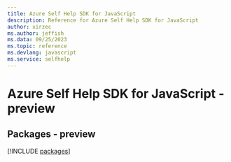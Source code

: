 ```yaml
---
title: Azure Self Help SDK for JavaScript
description: Reference for Azure Self Help SDK for JavaScript
author: xirzec
ms.author: jeffish
ms.data: 09/25/2023
ms.topic: reference
ms.devlang: javascript
ms.service: selfhelp
---
```

# Azure Self Help SDK for JavaScript - preview
## Packages - preview
[!INCLUDE [packages](self-help-index.md)]